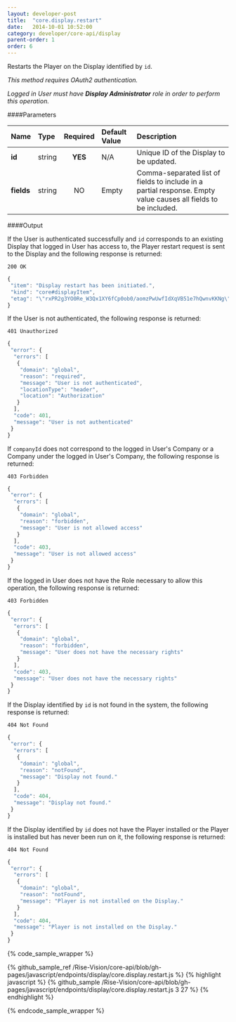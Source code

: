 ```yaml
---
layout: developer-post
title:  "core.display.restart"
date:   2014-10-01 10:52:00
category: developer/core-api/display
parent-order: 1
order: 6
---
```


Restarts the Player on the Display identified by `id`.

*This method requires OAuth2 authentication.*

*Logged in User must have __Display Administrator__ role in order to perform this operation.*

####Parameters

| Name    | Type   | Required | Default Value | Description |
|:--------|:-------|:--------:|:--------------|:------------|
| **id**  | string |  **YES**  | N/A | Unique ID of the Display to be updated. |
| **fields**  | string |  NO  | Empty | Comma-separated list of fields to include in a partial response. Empty value causes all fields to be included. |

####Output

If the User is authenticated successfully and `id` corresponds to an existing Display that logged in User has access to, the Player restart request is sent to the Display and the following response is returned:

```200 OK```

```javascript
{
 "item": "Display restart has been initiated.",
 "kind": "core#displayItem",
 "etag": "\"rxPR2g3YO0Re_W3Qx1XY6fCp0ob0/aomzPwUwfIdXqVB51e7hQwnvKKNg\""
}

```

If the User is not authenticated, the following response is returned:

```401 Unauthorized```

```javascript
{
 "error": {
  "errors": [
   {
    "domain": "global",
    "reason": "required",
    "message": "User is not authenticated",
    "locationType": "header",
    "location": "Authorization"
   }
  ],
  "code": 401,
  "message": "User is not authenticated"
 }
}
```

If `companyId` does not correspond to the logged in User's Company or a Company under the logged in User's Company, the following response is returned:

```403 Forbidden```

```javascript
{
 "error": {
  "errors": [
   {
    "domain": "global",
    "reason": "forbidden",
    "message": "User is not allowed access"
   }
  ],
  "code": 403,
  "message": "User is not allowed access"
 }
}
```

If the logged in User does not have the Role necessary to allow this operation, the following response is returned:

```403 Forbidden```

```javascript
{
 "error": {
  "errors": [
   {
    "domain": "global",
    "reason": "forbidden",
    "message": "User does not have the necessary rights"
   }
  ],
  "code": 403,
  "message": "User does not have the necessary rights"
 }
}
```

If the Display identified by `id` is not found in the system, the following response is returned:

  
```404 Not Found```
 
```javascript
{
 "error": {
  "errors": [
   {
    "domain": "global",
    "reason": "notFound",
    "message": "Display not found."
   }
  ],
  "code": 404,
  "message": "Display not found."
 }
}
```

If the Display identified by `id` does not have the Player installed or the Player is installed but has never been run on it, the following response is returned:

  
```404 Not Found```
 
```javascript
{
 "error": {
  "errors": [
   {
    "domain": "global",
    "reason": "notFound",
    "message": "Player is not installed on the Display."
   }
  ],
  "code": 404,
  "message": "Player is not installed on the Display."
 }
}
```

{% code_sample_wrapper %}

{% github_sample_ref /Rise-Vision/core-api/blob/gh-pages/javascript/endpoints/display/core.display.restart.js %}
{% highlight javascript %}
{% github_sample /Rise-Vision/core-api/blob/gh-pages/javascript/endpoints/display/core.display.restart.js 3 27 %}
{% endhighlight %}

{% endcode_sample_wrapper  %}
